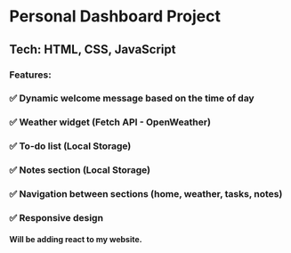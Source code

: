 # Personal Dashboard Project

## Tech: HTML, CSS, JavaScript

### Features:
### ✅ Dynamic welcome message based on the time of day
### ✅ Weather widget (Fetch API - OpenWeather)
### ✅ To-do list (Local Storage)
### ✅ Notes section (Local Storage)
### ✅ Navigation between sections (home, weather, tasks, notes)
### ✅ Responsive design


#### Will be adding react to my website.


